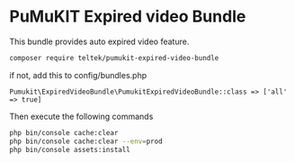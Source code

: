 PuMuKIT Expired video Bundle
=======================

This bundle provides auto expired video feature.

```bash
composer require teltek/pumukit-expired-video-bundle
```

if not, add this to config/bundles.php

```
Pumukit\ExpiredVideoBundle\PumukitExpiredVideoBundle::class => ['all' => true]
```

Then execute the following commands

```bash
php bin/console cache:clear
php bin/console cache:clear --env=prod
php bin/console assets:install
```
